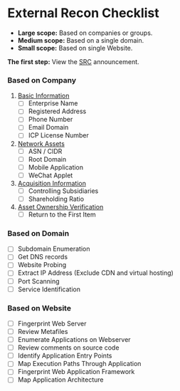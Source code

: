# External Recon Checklist

* **Large scope:** Based on companies or groups.
* **Medium scope:** Based on a single domain.
* **Small scope:** Based on single Website.

**The first step:** View the [SRC](src-navigation.md) announcement.

### Based on Company

1. [Basic Information](../external-reconnaissance/based-on-company.md#basic-information)
   * [ ] Enterprise Name
   * [ ] Registered Address
   * [ ] Phone Number
   * [ ] Email Domain
   * [ ] ICP License Number
2. [Network Assets](../external-reconnaissance/based-on-company.md#network-assets)
   * [ ] ASN / CIDR
   * [ ] Root Domain
   * [ ] Mobile Application
   * [ ] WeChat Applet
3. [Acquisition Information](../external-reconnaissance/based-on-company.md#acquisition-information)
   * [ ] Controlling Subsidiaries
   * [ ] Shareholding Ratio
4. [Asset Ownership Verification](../external-reconnaissance/based-on-company.md#asset-ownership-verification)
   * [ ] Return to the First Item

### Based on Domain

* [ ] Subdomain Enumeration
* [ ] Get DNS records
* [ ] Website Probing
* [ ] Extract IP Address (Exclude CDN and virtual hosting)
* [ ] Port Scanning
* [ ] Service Identification

### Based on Website

* [ ] Fingerprint Web Server
* [ ] Review Metafiles
* [ ] Enumerate Applications on Webserver
* [ ] Review comments on source code
* [ ] Identify Application Entry Points
* [ ] Map Execution Paths Through Application
* [ ] Fingerprint Web Application Framework
* [ ] Map Application Architecture
